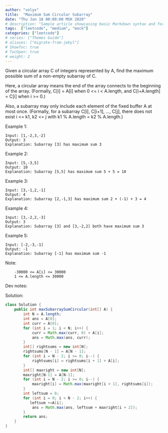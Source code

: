 ```yaml
---
author: "volyx"
title:  "Maximum Sum Circular Subarray"
date: "Thu Jun 18 00:00:00 MSK 2020"
# description: "Sample article showcasing basic Markdown syntax and formatting for HTML elements."
tags:  ["leetcode", "medium", "mock"]
categories: ["leetcode"]
# series: ["Themes Guide"]
# aliases: ["migrate-from-jekyl"]
# ShowToc: true
# TocOpen: true
# weight: 2
---
```


Given a circular array C of integers represented by A, find the maximum possible sum of a non-empty subarray of C.

Here, a circular array means the end of the array connects to the beginning of the array.  (Formally, C[i] = A[i] when 0 <= i < A.length, and C[i+A.length] = C[i] when i >= 0.)

Also, a subarray may only include each element of the fixed buffer A at most once.  (Formally, for a subarray C[i], C[i+1], ..., C[j], there does not exist i <= k1, k2 <= j with k1 % A.length = k2 % A.length.)

Example 1:
```
Input: [1,-2,3,-2]
Output: 3
Explanation: Subarray [3] has maximum sum 3
```

Example 2:
```
Input: [5,-3,5]
Output: 10
Explanation: Subarray [5,5] has maximum sum 5 + 5 = 10
```

Example 3:
```
Input: [3,-1,2,-1]
Output: 4
Explanation: Subarray [2,-1,3] has maximum sum 2 + (-1) + 3 = 4
```

Example 4:
```
Input: [3,-2,2,-3]
Output: 3
Explanation: Subarray [3] and [3,-2,2] both have maximum sum 3
```

Example 5:
```
Input: [-2,-3,-1]
Output: -1
Explanation: Subarray [-1] has maximum sum -1
```

Note:
```
    -30000 <= A[i] <= 30000
    1 <= A.length <= 30000
```

Dev notes:

Solution:

```java
class Solution {
    public int maxSubarraySumCircular(int[] A) {
        int N = A.length;
        int ans = A[0];
        int curr = A[0];
        for (int i = 1; i < N; i++) {
            curr = Math.max(curr, 0) + A[i];
            ans = Math.max(ans, curr);
        }
        int[] rightsums = new int[N];
        rightsums[N - 1] = A[N - 1];
        for (int i = N - 2; i >= 0; i--) {
            rightsums[i] = rightsums[i + 1] + A[i];
        }
        int[] maxright = new int[N];
        maxright[N-1] = A[N-1];
        for (int i = N - 2; i >= 0; i--) {
            maxright[i] = Math.max(maxright[i + 1], rightsums[i]);
        }
        int leftsum = 0;
        for (int i = 0; i < N - 2; i++) {
           leftsum +=A[i];
            ans = Math.max(ans, leftsum + maxright[i + 2]);
        }
        return ans;
    }
}
